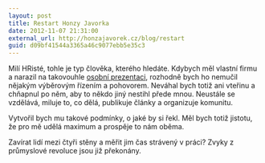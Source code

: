 ```yaml
---
layout: post
title: Restart Honzy Javorka
date: 2012-11-07 21:31:00
external_url: http://honzajavorek.cz/blog/restart
guid: d09bf41544a3365a46c9077ebb5e35c3
---
```


Milí HRisté, tohle je typ člověka, kterého hledáte. Kdybych měl vlastní firmu a narazil na takovouhle [osobní prezentaci](http://honzajavorek.cz/cv-long), rozhodně bych ho nemučil nějakým výběrovým řízením a pohovorem. Neváhal bych totiž ani vteřinu a chňapnul po něm, aby to někdo jiný nestihl přede mnou. Neustále se vzdělává, miluje to, co dělá, publikuje články a organizuje komunitu.

Vytvořil bych mu takové podmínky, o jaké by si řekl. Měl bych totiž jistotu, že pro mě udělá maximum a prospěje to nám oběma.

Zavírat lidí mezi čtyři stěny a měřit jim čas strávený v práci? Zvyky z průmyslové revoluce jsou již překonány.
